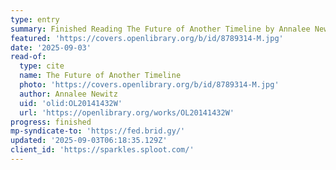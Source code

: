 ```yaml
---
type: entry
summary: Finished Reading The Future of Another Timeline by Annalee Newitz
featured: 'https://covers.openlibrary.org/b/id/8789314-M.jpg'
date: '2025-09-03'
read-of:
  type: cite
  name: The Future of Another Timeline
  photo: 'https://covers.openlibrary.org/b/id/8789314-M.jpg'
  author: Annalee Newitz
  uid: 'olid:OL20141432W'
  url: 'https://openlibrary.org/works/OL20141432W'
progress: finished
mp-syndicate-to: 'https://fed.brid.gy/'
updated: '2025-09-03T06:18:35.129Z'
client_id: 'https://sparkles.sploot.com/'
---
```


